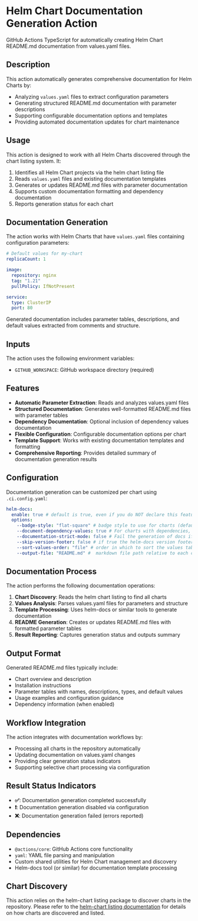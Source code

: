 # Helm Chart Documentation Generation Action

GitHub Actions TypeScript for automatically creating Helm Chart README.md documentation from values.yaml files.

## Description

This action automatically generates comprehensive documentation for Helm Charts by:

- Analyzing `values.yaml` files to extract configuration parameters
- Generating structured README.md documentation with parameter descriptions
- Supporting configurable documentation options and templates
- Providing automated documentation updates for chart maintenance

## Usage

This action is designed to work with all Helm Charts discovered through the chart listing system. It:

1. Identifies all Helm Chart projects via the helm chart listing file
2. Reads `values.yaml` files and existing documentation templates
3. Generates or updates README.md files with parameter documentation
4. Supports custom documentation formatting and dependency documentation
5. Reports generation status for each chart

## Documentation Generation

The action works with Helm Charts that have `values.yaml` files containing configuration parameters:
```yaml
# Default values for my-chart
replicaCount: 1

image:
  repository: nginx
  tag: "1.21"
  pullPolicy: IfNotPresent

service:
  type: ClusterIP
  port: 80
```

Generated documentation includes parameter tables, descriptions, and default values extracted from comments and structure.

## Inputs

The action uses the following environment variables:

- `GITHUB_WORKSPACE`: GitHub workspace directory (required)

## Features

- **Automatic Parameter Extraction**: Reads and analyzes values.yaml files
- **Structured Documentation**: Generates well-formatted README.md files with parameter tables
- **Dependency Documentation**: Optional inclusion of dependency values documentation
- **Flexible Configuration**: Configurable documentation options per chart
- **Template Support**: Works with existing documentation templates and formatting
- **Comprehensive Reporting**: Provides detailed summary of documentation generation results

## Configuration

Documentation generation can be customized per chart using `.ci.config.yaml`:

```yaml
helm-docs:
  enable: true # default is true, even if you do NOT declare this feature flag!
  options:
    --badge-style: "flat-square" # badge style to use for charts (default "flat-square")
    --document-dependency-values: true # For charts with dependencies, include the dependency values in the chart values documentation
    --documentation-strict-mode: false # Fail the generation of docs if there are undocumented values
    --skip-version-footer: false # if true the helm-docs version footer will not be shown in the default README template
    --sort-values-order: "file" # order in which to sort the values table ("alphanum" or "file") (default "alphanum")
    --output-file: "README.md" #  markdown file path relative to each chart directory to which rendered documentation will be written (default "README.md")
```

## Documentation Process

The action performs the following documentation operations:

1. **Chart Discovery**: Reads the helm chart listing to find all charts
2. **Values Analysis**: Parses values.yaml files for parameters and structure
3. **Template Processing**: Uses helm-docs or similar tools to generate documentation
4. **README Generation**: Creates or updates README.md files with formatted parameter tables
5. **Result Reporting**: Captures generation status and outputs summary

## Output Format

Generated README.md files typically include:

- Chart overview and description
- Installation instructions
- Parameter tables with names, descriptions, types, and default values
- Usage examples and configuration guidance
- Dependency information (when enabled)

## Workflow Integration

The action integrates with documentation workflows by:

- Processing all charts in the repository automatically
- Updating documentation on values.yaml changes
- Providing clear generation status indicators
- Supporting selective chart processing via configuration

## Result Status Indicators

- **✅**: Documentation generation completed successfully
- **❗**: Documentation generation disabled via configuration
- **❌**: Documentation generation failed (errors reported)

## Dependencies

- `@actions/core`: GitHub Actions core functionality
- `yaml`: YAML file parsing and manipulation
- Custom shared utilities for Helm Chart management and discovery
- Helm-docs tool (or similar) for documentation template processing

## Chart Discovery

This action relies on the helm-chart listing package to discover charts in the repository. Please refer to the [helm-chart listing documentation](../listing/README.md) for details on how charts are discovered and listed.
